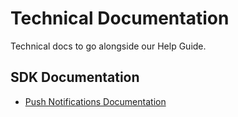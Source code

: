 # Technical Documentation
Technical docs to go alongside our Help Guide.

## SDK Documentation
- [Push Notifications Documentation](./push/readme.html)